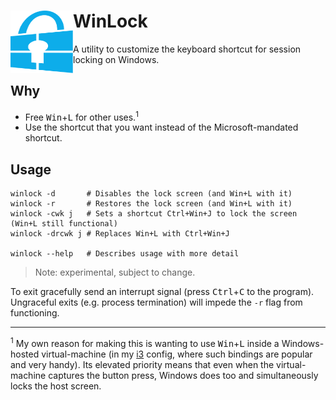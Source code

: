 # WinLock <img src="https://github.com/yehuthi/winlock/blob/0a5dd2c85d33b8d1e8e906ee48491a6cb186c174/winlock.svg?raw=true" width=100 height=100 align=left />

A utility to customize the keyboard shortcut for session locking on Windows.

## Why

- Free <kbd>Win</kbd>+<kbd>L</kbd> for other uses.<sup>1</sup>
- Use the shortcut that you want instead of the Microsoft-mandated shortcut.

## Usage

```shell
winlock -d       # Disables the lock screen (and Win+L with it)
winlock -r       # Restores the lock screen (and Win+L with it)
winlock -cwk j   # Sets a shortcut Ctrl+Win+J to lock the screen (Win+L still functional)
winlock -drcwk j # Replaces Win+L with Ctrl+Win+J

winlock --help   # Describes usage with more detail
```

> Note: experimental, subject to change.

To exit gracefully send an interrupt signal (press <kbd>Ctrl</kbd>+<kbd>C</kbd> to the program). Ungraceful exits (e.g. process termination) will impede the `-r` flag from functioning.

---

<sup>1</sup> My own reason for making this is wanting to use <kbd>Win</kbd>+<kbd>L</kbd> inside a Windows-hosted virtual-machine (in my [i3](https://i3wm.org/) config, where such bindings are popular and very handy).
Its elevated priority means that even when the virtual-machine captures the button press, Windows does too and simultaneously locks the host screen.
